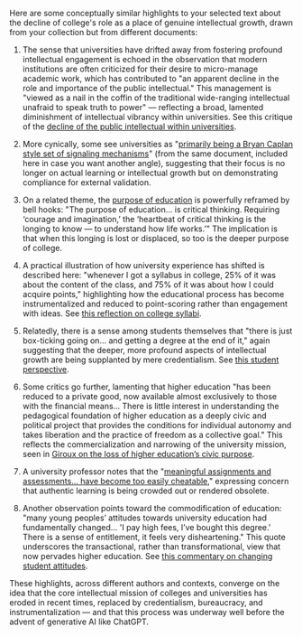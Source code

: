 Here are some conceptually similar highlights to your selected text about the decline of college's role as a place of genuine intellectual growth, drawn from your collection but from different documents:

1. The sense that universities have drifted away from fostering profound intellectual engagement is echoed in the observation that modern institutions are often criticized for their desire to micro-manage academic work, which has contributed to "an apparent decline in the role and importance of the public intellectual." This management is "viewed as a nail in the coffin of the traditional wide-ranging intellectual unafraid to speak truth to power" — reflecting a broad, lamented diminishment of intellectual vibrancy within universities. See this critique of the [decline of the public intellectual within universities](https://readwise.io/bookreview/16552389/?highlight=341791695).

2. More cynically, some see universities as "[primarily being a Bryan Caplan style set of signaling mechanisms](https://readwise.io/bookreview/51285346/?highlight=887805536)" (from the same document, included here in case you want another angle), suggesting that their focus is no longer on actual learning or intellectual growth but on demonstrating compliance for external validation.

3. On a related theme, the [purpose of education](https://readwise.io/bookreview/11957991/?highlight=251183949) is powerfully reframed by bell hooks: "The purpose of education... is critical thinking. Requiring ‘courage and imagination,’ the ‘heartbeat of critical thinking is the longing to know — to understand how life works.’" The implication is that when this longing is lost or displaced, so too is the deeper purpose of college.

4. A practical illustration of how university experience has shifted is described here: "whenever I got a syllabus in college, 25% of it was about the content of the class, and 75% of it was about how I could acquire points," highlighting how the educational process has become instrumentalized and reduced to point-scoring rather than engagement with ideas. See [this reflection on college syllabi](https://readwise.io/bookreview/30565432/?highlight=570386307).

5. Relatedly, there is a sense among students themselves that "there is just box-ticking going on... and getting a degree at the end of it," again suggesting that the deeper, more profound aspects of intellectual growth are being supplanted by mere credentialism. See [this student perspective](https://readwise.io/bookreview/41312026/?highlight=731156579).

6. Some critics go further, lamenting that higher education "has been reduced to a private good, now available almost exclusively to those with the financial means... There is little interest in understanding the pedagogical foundation of higher education as a deeply civic and political project that provides the conditions for individual autonomy and takes liberation and the practice of freedom as a collective goal." This reflects the commercialization and narrowing of the university mission, seen in [Giroux on the loss of higher education’s civic purpose](https://readwise.io/bookreview/4459355/?highlight=84506730).

7. A university professor notes that the "[meaningful assignments and assessments... have become too easily cheatable](https://readwise.io/bookreview/41476245/?highlight=733931648)," expressing concern that authentic learning is being crowded out or rendered obsolete.

8. Another observation points toward the commodification of education: "many young peoples’ attitudes towards university education had fundamentally changed... 'I pay high fees, I’ve bought this degree.' There is a sense of entitlement, it feels very disheartening." This quote underscores the transactional, rather than transformational, view that now pervades higher education. See [this commentary on changing student attitudes](https://readwise.io/bookreview/41312026/?highlight=731156801).

These highlights, across different authors and contexts, converge on the idea that the core intellectual mission of colleges and universities has eroded in recent times, replaced by credentialism, bureaucracy, and instrumentalization — and that this process was underway well before the advent of generative AI like ChatGPT.